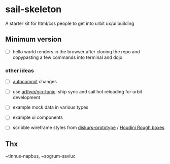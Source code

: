 # sail-skeleton

A starter kit for html/css people to get into urbit ux/ui building

## Minimum version

- [ ] hello world renders in the browser after cloning the repo and copypasting a few commands into terminal and dojo

### other ideas

- [ ] [autocommit](https://operators.urbit.org/manual/os/dojo-tools#autocommit) changes
- [ ] use [arthyn/gin-tonic](https://github.com/arthyn/gin-tonic): ship sync and sail hot reloading for urbit development
- [ ] example mock data in various types
- [ ] example ui components
- [ ] scribble wireframe styles from [diskurs-prototype](https://github.com/afknapping/diskurs-prototype/blob/main/src/_sac1-tools.sass#L33-L56) / [Houdini Rough boxes](https://css-houdini.rocks/rough-boxes/)


## Thx

~tinnus-napbus, ~sogrum-savluc

